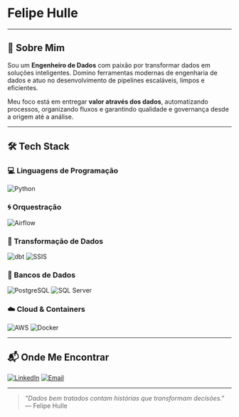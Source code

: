 # Felipe Hulle

---

## 🚀 Sobre Mim

Sou um **Engenheiro de Dados** com paixão por transformar dados em soluções inteligentes. Domino ferramentas modernas de engenharia de dados e atuo no desenvolvimento de pipelines escaláveis, limpos e eficientes.

Meu foco está em entregar **valor através dos dados**, automatizando processos, organizando fluxos e garantindo qualidade e governança desde a origem até a análise.

---

## 🛠️ Tech Stack

### 💻 Linguagens de Programação

![Python](https://img.shields.io/badge/Python-3776AB?style=for-the-badge&logo=python&logoColor=white)

### 🌀 Orquestração

![Airflow](https://img.shields.io/badge/Airflow-017CEE?style=for-the-badge&logo=apache-airflow&logoColor=white)

### 🔄 Transformação de Dados

![dbt](https://img.shields.io/badge/dbt-%23FF694B?style=for-the-badge&logo=dbt&logoColor=white)
![SSIS](https://img.shields.io/badge/SSIS-0078D7?style=for-the-badge&logo=microsoft&logoColor=white)

### 🧠 Bancos de Dados

![PostgreSQL](https://img.shields.io/badge/PostgreSQL-336791?style=for-the-badge&logo=postgresql&logoColor=white)
![SQL Server](https://img.shields.io/badge/SQL%20Server-CC2927?style=for-the-badge&logo=microsoft-sql-server&logoColor=white)

### ☁️ Cloud & Containers

![AWS](https://img.shields.io/badge/AWS-232F3E?style=for-the-badge&logo=amazon-aws&logoColor=white)
![Docker](https://img.shields.io/badge/Docker-2496ED?style=for-the-badge&logo=docker&logoColor=white)

---

## 📬 Onde Me Encontrar

[![LinkedIn](https://img.shields.io/badge/LinkedIn-blue?style=for-the-badge&logo=linkedin&logoColor=white)](https://www.linkedin.com/in/felipehulle/)
[![Email](https://img.shields.io/badge/E--mail-D14836?style=for-the-badge&logo=gmail&logoColor=white)](mailto:felipehulle@hotmail.com)

---

> _"Dados bem tratados contam histórias que transformam decisões."_  
> — Felipe Hulle
